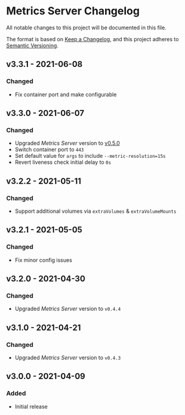# Metrics Server Changelog

All notable changes to this project will be documented in this file.

The format is based on [Keep a Changelog](https://keepachangelog.com/en/1.0.0/),
and this project adheres to [Semantic Versioning](https://semver.org/spec/v2.0.0.html).

<!-- ## [UNRELEASED]
### Added
### Changed
### Deprecated
### Removed -->

## v3.3.1 - 2021-06-08

### Changed

- Fix container port and make configurable

## v3.3.0 - 2021-06-07

### Changed

- Upgraded _Metrics Server_ version to [v0.5.0](https://github.com/kubernetes-sigs/metrics-server/releases/tag/v0.5.0)
- Switch container port to `443`
- Set default value for `args` to include `--metric-resolution=15s`
- Revert liveness check initial delay to `0s`

## v3.2.2 - 2021-05-11

### Changed

- Support additional volumes via `extraVolumes` & `extraVolumeMounts`

## v3.2.1 - 2021-05-05

### Changed

- Fix minor config issues

## v3.2.0 - 2021-04-30

### Changed

- Upgraded _Metrics Server_ version to `v0.4.4`

## v3.1.0 - 2021-04-21

### Changed

- Upgraded _Metrics Server_ version to `v0.4.3`

## v3.0.0 - 2021-04-09

### Added

- Initial release
